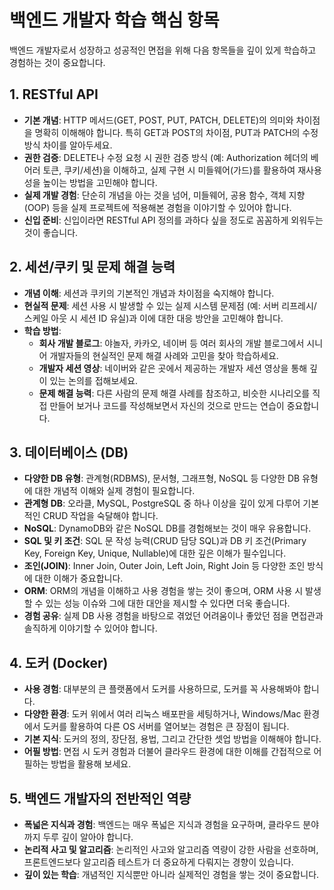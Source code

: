 # 백엔드 개발자 학습 핵심 항목

백엔드 개발자로서 성장하고 성공적인 면접을 위해 다음 항목들을 깊이 있게 학습하고 경험하는 것이 중요합니다.

## 1. RESTful API

- **기본 개념**: HTTP 메서드(GET, POST, PUT, PATCH, DELETE)의 의미와 차이점을 명확히 이해해야 합니다. 특히 GET과 POST의 차이점, PUT과 PATCH의 수정 방식 차이를
  알아두세요.
- **권한 검증**: DELETE나 수정 요청 시 권한 검증 방식 (예: Authorization 헤더의 베어러 토큰, 쿠키/세션)을 이해하고, 실제 구현 시 미들웨어(가드)를 활용하여 재사용성을 높이는 방법을
  고민해야 합니다.
- **실제 개발 경험**: 단순히 개념을 아는 것을 넘어, 미들웨어, 공용 함수, 객체 지향(OOP) 등을 실제 프로젝트에 적용해본 경험을 이야기할 수 있어야 합니다.
- **신입 준비**: 신입이라면 RESTful API 정의를 과하다 싶을 정도로 꼼꼼하게 외워두는 것이 좋습니다.

## 2. 세션/쿠키 및 문제 해결 능력

- **개념 이해**: 세션과 쿠키의 기본적인 개념과 차이점을 숙지해야 합니다.
- **현실적 문제**: 세션 사용 시 발생할 수 있는 실제 시스템 문제점 (예: 서버 리프레시/스케일 아웃 시 세션 ID 유실)과 이에 대한 대응 방안을 고민해야 합니다.
- **학습 방법**:
    - **회사 개발 블로그**: 야놀자, 카카오, 네이버 등 여러 회사의 개발 블로그에서 시니어 개발자들의 현실적인 문제 해결 사례와 고민을 찾아 학습하세요.
    - **개발자 세션 영상**: 네이버와 같은 곳에서 제공하는 개발자 세션 영상을 통해 깊이 있는 논의를 접해보세요.
    - **문제 해결 능력**: 다른 사람의 문제 해결 사례를 참조하고, 비슷한 시나리오를 직접 만들어 보거나 코드를 작성해보면서 자신의 것으로 만드는 연습이 중요합니다.

## 3. 데이터베이스 (DB)

- **다양한 DB 유형**: 관계형(RDBMS), 문서형, 그래프형, NoSQL 등 다양한 DB 유형에 대한 개념적 이해와 실제 경험이 필요합니다.
- **관계형 DB**: 오라클, MySQL, PostgreSQL 중 하나 이상을 깊이 있게 다루어 기본적인 CRUD 작업을 숙달해야 합니다.
- **NoSQL**: DynamoDB와 같은 NoSQL DB를 경험해보는 것이 매우 유용합니다.
- **SQL 및 키 조건**: SQL 문 작성 능력(CRUD 담당 SQL)과 DB 키 조건(Primary Key, Foreign Key, Unique, Nullable)에 대한 깊은 이해가 필수입니다.
- **조인(JOIN)**: Inner Join, Outer Join, Left Join, Right Join 등 다양한 조인 방식에 대한 이해가 중요합니다.
- **ORM**: ORM의 개념을 이해하고 사용 경험을 쌓는 것이 좋으며, ORM 사용 시 발생할 수 있는 성능 이슈와 그에 대한 대안을 제시할 수 있다면 더욱 좋습니다.
- **경험 공유**: 실제 DB 사용 경험을 바탕으로 겪었던 어려움이나 좋았던 점을 면접관과 솔직하게 이야기할 수 있어야 합니다.

## 4. 도커 (Docker)

- **사용 경험**: 대부분의 큰 플랫폼에서 도커를 사용하므로, 도커를 꼭 사용해봐야 합니다.
- **다양한 환경**: 도커 위에서 여러 리눅스 배포판을 세팅하거나, Windows/Mac 환경에서 도커를 활용하여 다른 OS 서버를 열어보는 경험은 큰 장점이 됩니다.
- **기본 지식**: 도커의 정의, 장단점, 용법, 그리고 간단한 셋업 방법을 이해해야 합니다.
- **어필 방법**: 면접 시 도커 경험과 더불어 클라우드 환경에 대한 이해를 간접적으로 어필하는 방법을 활용해 보세요.

## 5. 백엔드 개발자의 전반적인 역량

- **폭넓은 지식과 경험**: 백엔드는 매우 폭넓은 지식과 경험을 요구하며, 클라우드 분야까지 두루 깊이 알아야 합니다.
- **논리적 사고 및 알고리즘**: 논리적인 사고와 알고리즘 역량이 강한 사람을 선호하며, 프론트엔드보다 알고리즘 테스트가 더 중요하게 다뤄지는 경향이 있습니다.
- **깊이 있는 학습**: 개념적인 지식뿐만 아니라 실제적인 경험을 쌓는 것이 중요합니다.